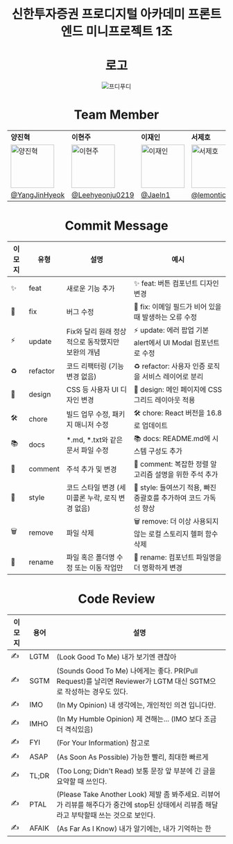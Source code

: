 <div align="center">
  
# 신한투자증권 프로디지털 아카데미 프론트엔드 미니프로젝트 1조 

# 로고

![프디푸디](https://github.com/PDI-foodi/.github/assets/127959482/beb5f2a4-6707-40f2-910a-d573bed153d0)


# Team Member



<table>
  <tr>
    <td><strong>양진혁</strong></td>
    <td><strong>이현주</strong></td>
    <td><strong>이재인</strong></td>
    <td><strong>서제호</strong></td>
  </tr>
  <tr>
    <td><img src="https://github.com/hi-already-name/.github/assets/127959482/cc8dea54-d3f2-4413-a804-1ec9740837ed" alt="양진혁" width="100" height="100"></td>
    <td><img src="https://github.com/hi-already-name/.github/assets/127959482/6be20e5f-a0d0-4710-bab0-8d3ed6698650" alt="이현주" width="100" height="100"></td>
    <td><img src="https://github.com/hi-already-name/.github/assets/127959482/54599eda-6a6c-476d-9ad7-e063f8b0d40a" alt="이재인" width="100" height="100"></td>
    <td><img src="https://github.com/hi-already-name/.github/assets/127959482/710ddc6b-4ce0-4c7f-8015-79d103314f63" alt="서제호" width="100" height="100"></td>
  </tr>
  <tr>
    <td><a href="https://github.com/YangJinHyeok">@YangJinHyeok</a></td>
    <td><a href="https://github.com/Leehyeonju0219">@Leehyeonju0219</a></td>
    <td><a href="https://github.com/JaeIn1">@JaeIn1</a></td>
    <td><a href="https://github.com/lemonticsoul">@lemonticsoul</a></td>
  </tr>
</table>

# Commit Message

| 이모지 | 유형        | 설명                                                   | 예시                                              |
|--------|-------------|--------------------------------------------------------|---------------------------------------------------|
| ✨      | feat        | 새로운 기능 추가                                       | ✨ feat: 버튼 컴포넌트 디자인 변경                 |
| 🐛      | fix         | 버그 수정                                               | 🐛 fix: 이메일 필드가 비어 있을 때 발생하는 오류 수정 |
| ⚡      | update      | Fix와 달리 원래 정상적으로 동작했지만 보완의 개념       | ⚡ update: 에러 팝업 기본 alert에서 UI Modal 컴포넌트로 수정 |
| ♻      | refactor    | 코드 리팩터링 (기능 변경 없음)                         | ♻ refactor: 사용자 인증 로직을 서비스 레이어로 분리 |
| 🎨      | design      | CSS 등 사용자 UI 디자인 변경                           | 🎨 design: 메인 페이지에 CSS 그리드 레이아웃 적용   |
| 🛠️      | chore       | 빌드 업무 수정, 패키지 매니저 수정                      | 🛠️ chore: React 버전을 16.8로 업데이트             |
| 📚      | docs        | *.md, *.txt와 같은 문서 파일 수정                      | 📚 docs: README.md에 시스템 구성도 추가            |
| 💬      | comment     | 주석 추가 및 변경                                      | 💬 comment: 복잡한 정렬 알고리즘 설명을 위한 주석 추가 |
| 💄      | style       | 코드 스타일 변경 (세미콜론 누락, 로직 변경 없음)        | 💄 style: 들여쓰기 적용, 빠진 중괄호를 추가하여 코드 가독성 향상 |
| 🗑️      | remove      | 파일 삭제                                              | 🗑️ remove: 더 이상 사용되지 않는 로컬 스토리지 헬퍼 함수 삭제 |
| 🚚      | rename      | 파일 혹은 폴더명 수정 또는 이동 작업만                 | 🚚 rename: 컴포넌트 파일명을 더 명확하게 변경       |

# Code Review

| 이모지 | 용어        | 설명                                                                                         |
|--------|-------------|--------------------------------------------------------------------------------------------|
| ✍      | LGTM        | (Look Good To Me) 내가 보기엔 괜찮아                                                          |
| ✍      | SGTM        | (Sounds Good To Me) 나에게는 좋다. PR(Pull Request)를 날리면 Reviewer가 LGTM 대신 SGTM으로 작성하는 경우도 있다. |
| ✍      | IMO         | (In My Opinion) 내 생각에는, 개인적인 의견 입니다만.                                            |
| ✍      | IMHO        | (In My Humble Opinion) 제 견해는... (IMO 보다 조금 더 격식있음)                                   |
| ✍      | FYI         | (For Your Information) 참고로                                                                  |
| ✍      | ASAP        | (As Soon As Possible) 가능한 빨리, 최대한 빠르게                                                |
| ✍      | TL;DR       | (Too Long; Didn't Read) 보통 문장 앞 부분에 긴 글을 요약할 때 쓰인다.                           |
| ✍      | PTAL        | (Please Take Another Look) 제발 좀 봐주세요. 리뷰어가 리뷰를 해주다가 중간에 stop된 상태에서 리뷰좀 해달라고 부탁할때 쓰는 것으로 보인다. |
| ✍      | AFAIK       | (As Far As I Know) 내가 알기에는, 내가 기억하는 한                                               |

</div>

